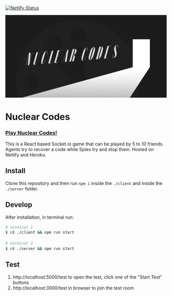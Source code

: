 
[![Netlify Status](https://api.netlify.com/api/v1/badges/cc32c9bf-a028-4662-b96a-80f6dd8818db/deploy-status)](https://app.netlify.com/sites/nuclear-codes/deploys)

![Nuclear Codes Logo](https://raw.githubusercontent.com/pjflanagan/nuclear-codes/master/media/social.png)

# Nuclear Codes

### [Play Nuclear Codes!](https://nuclear-codes.netlify.app)

This is a React based Socket.io game that can be played by 5 to 10 friends. Agents
try to recover a code while Spies try and stop them. Hosted on Netlify and Heroku.

## Install

Clone this repository and then run `npm i` inside the `./client` and inside the `./server` folder.

## Develop

After installation, in terminal run:

```bash
# terminal 1
$ cd ./client && npm run start

# terminal 2
$ cd ./server && npm run start
```
## Test 

  1. http://localhost:5000/test to open the test, click one of the "Start Test" buttons
  2. http://localhost:3000/test in browser to join the test room